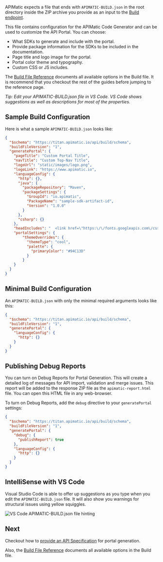APIMatic expects a file that ends with `APIMATIC-BUILD.json` in the root directory inside the ZIP archive you provide as an input to the [Build endpoint]($e/Build/Generate%20using%20File).

This file contains configuration for the APIMatic Code Generator and can be used to customize the API Portal. You can choose:

* What SDKs to generate and include with the portal.
* Provide package information for the SDKs to be included in the documentation.
* Page title and logo image for the portal.
* Portal color theme and typography.
* Custom CSS or JS includes.

The [Build File Reference](build-file-reference.md) documents all available options in the Build file. It is recommend that you checkout the rest of the guides before jumping to the reference page.

*Tip: Edit your APIMATIC-BUILD.json file in VS Code. VS Code shows suggestions as well as descriptions for most of the properties.*

## Sample Build Configuration

Here is what a sample `APIMATIC-BUILD.json` looks like:

```json
{
  "$schema": "https://titan.apimatic.io/api/build/schema",
  "buildFileVersion": "1",
  "generatePortal": {
    "pageTitle": "Custom Portal Title",
    "navTitle": "Custom Top-Nav Title",
    "logoUrl": "static/images/logo.png",
    "logoLink": "https://www.apimatic.io",
    "languageConfig": {
      "http": {},
      "java": {
        "packageRepository": "Maven",
        "packageSettings": {
          "GroupId": "io.apimatic",
          "PackageName": "sample-sdk-artifact-id",
          "Version": "1.0.0"
        }
      },
      "csharp": {}
    },
    "headIncludes": "  <link href=\"https:\/\/fonts.googleapis.com\/css?family=Open+Sans:300,300i,400,400i,600,600i,700,700i,800,800i&display=swap\" rel=\"stylesheet\">",
    "portalSettings": {
    	"themeOverrides": {
    	  "themeType": "cool",
    	  "palette": {
    	    "primaryColor": "#94C13D"
    	  }
    	}
    }
  }
}
```

## Minimal Build Configuration

An `APIMATIC-BUILD.json` with only the minimal required arguments looks like this:

```json
{
  "$schema": "https://titan.apimatic.io/api/build/schema",
  "buildFileVersion": "1",
  "generatePortal": {
    "languageConfig": {
      "http": {}
    }
  }
}
```

## Publishing Debug Reports

You can turn on Debug Reports for Portal Generation. This will create a detailed log of messages for API import, validation and merge issues. This report will be added to the response ZIP file as the `apimatic-report.html` file. You can open this HTML file in any web-browser.

To turn on Debug Reports, add the `debug` directive to your `generatePortal` settings:

```json
{
  "$schema": "https://titan.apimatic.io/api/build/schema",
  "buildFileVersion": "1",
  "generatePortal": {
    "debug": {
      "publishReport": true
    },
    "languageConfig": {
      "http": {}
    }
  }
}
```

## IntelliSense with VS Code

Visual Studio Code is able to offer up suggestions as you type when you edit the `APIMATIC-BUILD.json` file. It will also show you warnings for structural issues using yellow squiggles.

![VS Code APIMATIC-BUILD.json file hinting](static/images/vs-code-build-file-hinting.png)

## Next

Checkout how to [provide an API Specification](api-spec.md) for portal generation.

Also, the [Build File Reference](build-file-reference.md) documents all available options in the Build file.
